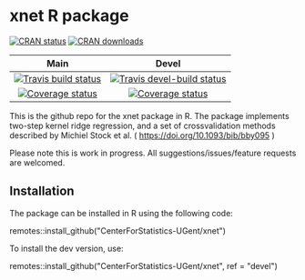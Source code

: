 # xnet R package

[![CRAN status](https://www.r-pkg.org/badges/version-last-release/xnet)](https://cran.r-project.org/package=xnet) 
[![CRAN downloads](https://cranlogs.r-pkg.org/badges/grand-total/xnet)](https://cran.r-project.org/package=xnet)

| Main   | Devel |
| :----: | :---: |
| [![Travis build status](https://travis-ci.com/CenterForStatistics-UGent/xnet.svg?branch=main)](https://travis-ci.com/CenterForStatistics-UGent/xnet) | [![Travis devel-build status](https://travis-ci.com/CenterForStatistics-UGent/xnet.svg?branch=devel)](https://travis-ci.com/CenterForStatistics-UGent/xnet) |
| [![Coverage status](https://codecov.io/gh/CenterForStatistics-UGent/xnet/branch/master/graph/badge.svg)](https://codecov.io/github/CenterForStatistics-UGent/xnet?branch=master) | [![Coverage status](https://codecov.io/gh/CenterForStatistics-UGent/xnet/branch/devel/graph/badge.svg)](https://codecov.io/github/CenterForStatistics-UGent/xnet/branch/devel) |



This is the github repo for the xnet package in R. The package implements
two-step kernel ridge regression, and a set of crossvalidation methods 
described by Michiel Stock et al. (  https://doi.org/10.1093/bib/bby095 )

Please note this is work in progress. All suggestions/issues/feature requests are welcomed.

## Installation

The package can be installed in R using the following code:

remotes::install_github("CenterForStatistics-UGent/xnet")

To install the dev version, use:

remotes::install_github("CenterForStatistics-UGent/xnet", ref = "devel")
